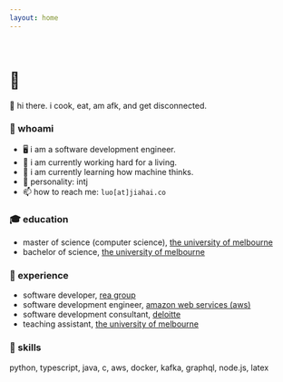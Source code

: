 ```yaml
---
layout: home
---
```


<br/>

# 🐷

👋 hi there. i cook, eat, am afk, and get disconnected.

### 🤔 whoami

- 🖥️ i am a software development engineer.
- 🔭 i am currently working hard for a living.
- 🌱 i am currently learning how machine thinks.
- 🤔 personality: intj
- 📫 how to reach me: `luo[at]jiahai.co`

### 🎓 education

- master of science (computer science), [the university of melbourne](https://www.unimelb.edu.au/)
- bachelor of science, [the university of melbourne](https://www.unimelb.edu.au/)

### 🏢 experience

- software developer, [rea group](https://www.rea-group.com/)
- software development engineer, [amazon web services (aws)](https://aws.amazon.com/)
- software development consultant, [deloitte](https://www.deloitte.com/)
- teaching assistant, [the university of melbourne](https://www.unimelb.edu.au/)

### 🚀 skills

python, typescript, java, c, aws, docker, kafka, graphql, node.js, latex

